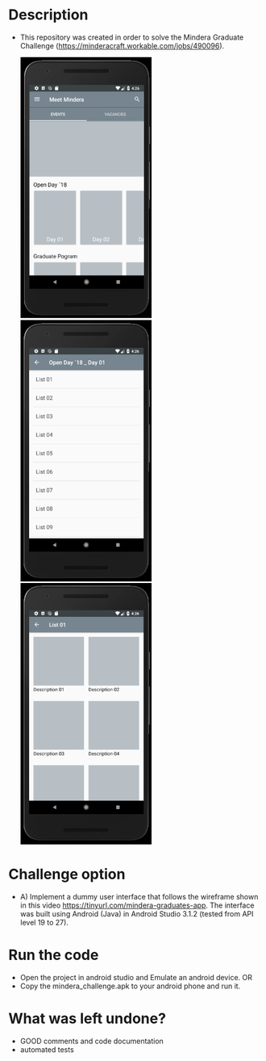 # Description
  - This repository was created in order to solve the Mindera Graduate Challenge (https://minderacraft.workable.com/jobs/490096).
  
	<img src="Screenshots/1.png" width="260"/>
	<img src="Screenshots/2.png" width="260"/>
	<img src="Screenshots/3.png" width="260" />
  
# Challenge option
  - A) Implement a dummy user interface that follows the wireframe shown in this video https://tinyurl.com/mindera-graduates-app.
    The interface was built using Android (Java) in Android Studio 3.1.2 (tested from API level 19 to 27).

# Run the code
  - Open the project in android studio and Emulate an android device.
  OR
  - Copy the mindera_challenge.apk to your android phone and run it.

# What was left undone?
  - GOOD comments and code documentation
  - automated tests
